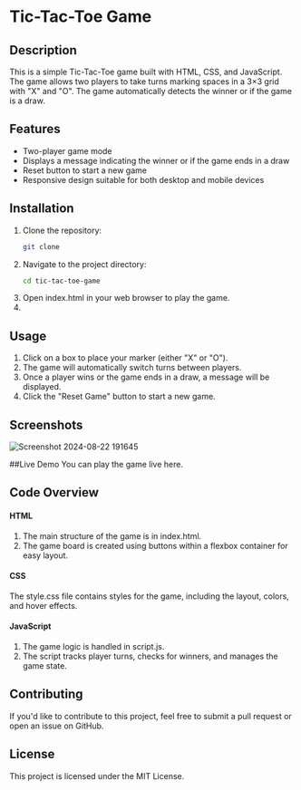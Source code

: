 # Tic-Tac-Toe Game

## Description

This is a simple Tic-Tac-Toe game built with HTML, CSS, and JavaScript. The game allows two players to take turns marking spaces in a 3×3 grid with "X" and "O". The game automatically detects the winner or if the game is a draw.

## Features

- Two-player game mode
- Displays a message indicating the winner or if the game ends in a draw
- Reset button to start a new game
- Responsive design suitable for both desktop and mobile devices

## Installation

1. Clone the repository:
   ```bash
   git clone 
2. Navigate to the project directory:
   ```bash
   cd tic-tac-toe-game
3. Open index.html in your web browser to play the game.
4. 
## Usage
1. Click on a box to place your marker (either "X" or "O").
2. The game will automatically switch turns between players.
3. Once a player wins or the game ends in a draw, a message will be displayed.
4. Click the "Reset Game" button to start a new game.
   
## Screenshots

![Screenshot 2024-08-22 191645](https://github.com/user-attachments/assets/876ffc2e-14cc-412b-acd5-07ce624cfb24)


##Live Demo
You can play the game live here.



## Code Overview

#### HTML
1. The main structure of the game is in index.html.
2. The game board is created using buttons within a flexbox container for easy layout.

#### CSS
The style.css file contains styles for the game, including the layout, colors, and hover effects.

#### JavaScript
1. The game logic is handled in script.js.
2. The script tracks player turns, checks for winners, and manages the game state.
   
## Contributing
If you'd like to contribute to this project, feel free to submit a pull request or open an issue on GitHub.

## License
This project is licensed under the MIT License.
